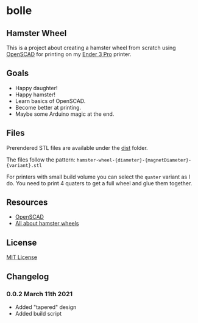 # bolle
## Hamster Wheel

This is a project about creating a hamster wheel from scratch using [OpenSCAD](https://www.openscad.org/) for printing on my
[Ender 3 Pro](https://www.creality3dshop.eu/collections/3d-printers/products/creality3d-ender-3-pro-high-precision-3d-printer?gclid=Cj0KCQiA-aGCBhCwARIsAHDl5x__n8S7GgtrluFJzJKNJ22t7qdyFaz6EdEFtfAuJsvOKpQoZJ-TBagaAkPdEALw_wcB) printer.

## Goals
* Happy daughter!
* Happy hamster!
* Learn basics of OpenSCAD.
* Become better at printing.
* Maybe some Arduino magic at the end.

## Files

Prerendered STL files are available under the [dist](dist) folder. 

The files follow the pattern: 
`hamster-wheel-{diameter}-{magnetDiameter}-{variant}.stl`

For printers with small build volume you can select the `quater` variant as I do. You need to print 4 quaters to get a full wheel and glue them together.

## Resources
* [OpenSCAD](https://www.openscad.org/)
* [All about hamster wheels](https://www.hamstersociety.sg/hamster-care-blog/2019/1/26/all-about-wheels-for-different-hamsters)

## License

[MIT License](LICENSE)

## Changelog

### 0.0.2 March 11th 2021
* Added "tapered" design
* Added build script